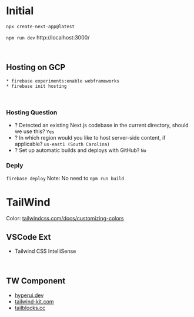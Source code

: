 # Initial
`npx create-next-app@latest`

`npm run dev`
http://localhost:3000/

<br>

## Hosting on GCP
```
* firebase experiments:enable webframeworks
* firebase init hosting
```

<br>

### Hosting Question
* ? Detected an existing Next.js codebase in the current directory, should we use 
this? `Yes`
* ? In which region would you like to host server-side content, if applicable? 
`us-east1 (South Carolina)`
* ? Set up automatic builds and deploys with GitHub? `No`

### Deply
`firebase deploy`
Note: No need to `npm run build`



# TailWind

Color:
[tailwindcss.com/docs/customizing-colors](https://tailwindcss.com/docs/customizing-colors)


## VSCode Ext
* Tailwind CSS IntelliSense

<br>

## TW Component
* [hyperui.dev](https://www.hyperui.dev/)
* [tailwind-kit.com](https://www.tailwind-kit.com/)
* [tailblocks.cc](https://tailblocks.cc/)
